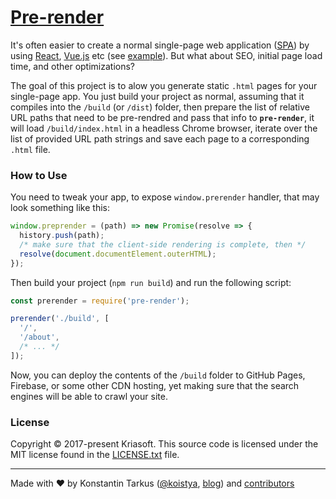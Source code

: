 # [Pre-render](https://www.npmjs.com/package/pre-render)

It's often easier to create a normal single-page web application ([SPA][spa]) by using
[React][react], [Vue.js][vue] etc (see [example][rsb]). But what about SEO, initial page load
time, and other optimizations?

The goal of this project is to alow you generate static `.html` pages for your single-page app.
You just build your project as normal, assuming that it compiles into the `/build` (or `/dist`)
folder, then prepare the list of relative URL paths that need to be pre-rendred and pass that info
to **`pre-render`**, it will load `/build/index.html` in a headless Chrome browser, iterate over
the list of provided URL path strings and save each page to a corresponding `.html` file.

### How to Use

You need to tweak your app, to expose `window.prerender` handler, that may look something like this:

```js
window.preprender = (path) => new Promise(resolve => {
  history.push(path);
  /* make sure that the client-side rendering is complete, then */
  resolve(document.documentElement.outerHTML);
});
```

Then build your project (`npm run build`) and run the following script:

```js
const prerender = require('pre-render');

prerender('./build', [
  '/',
  '/about',
  /* ... */
]);
```

Now, you can deploy the contents of the `/build` folder to GitHub Pages, Firebase, or some other CDN
hosting, yet making sure that the search engines will be able to crawl your site.

### License

Copyright © 2017-present Kriasoft. This source code is licensed under the MIT license found in the
[LICENSE.txt](https://github.com/kriasoft/pre-render/blob/master/LICENSE.txt) file.

---
Made with ♥ by Konstantin Tarkus ([@koistya](https://twitter.com/koistya), [blog](https://medium.com/@tarkus)) and [contributors](https://github.com/kriasoft/pre-render/graphs/contributors)

[spa]: https://en.wikipedia.org/wiki/Single-page_application
[react]: https://facebook.github.io/react/
[vue]: https://vuejs.org/
[rsb]: https://github.com/kriasoft/react-static-boilerplate
